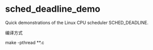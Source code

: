 # sched_deadline_demo
Quick demonstrations of the Linux CPU scheduler SCHED_DEADLINE.


编译方式

make -pthread **.c
